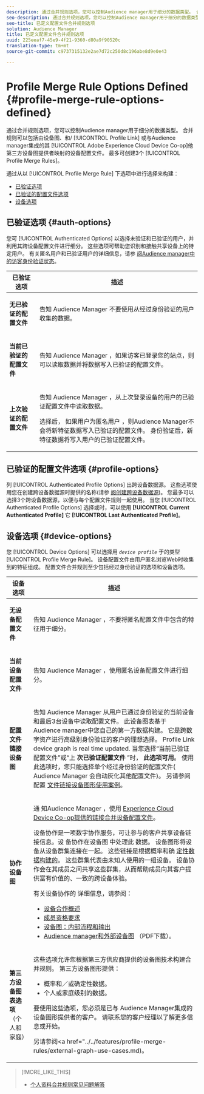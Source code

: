 ```yaml
---
description: 通过合并规则选项，您可以控制Audience manager用于细分的数据类型。 合并规则可包括由Profile Link设备图形、Adobe Experience Cloud Device Co-op和／或与Audience manager集成的其他第三方设备图形提供商映射的设备配置文件。 最多可创建3个配置文件合并规则。
seo-description: 通过合并规则选项，您可以控制Audience manager用于细分的数据类型。 合并规则可包括由Profile Link设备图形、Adobe Experience Cloud Device Co-op和／或与Audience manager集成的其他第三方设备图形提供商映射的设备配置文件。 最多可创建3个配置文件合并规则。
seo-title: 已定义配置文件合并规则选项
solution: Audience Manager
title: 已定义配置文件合并规则选项
uuid: 225eeaf7-45e9-4f21-9360-d80a9f90520c
translation-type: tm+mt
source-git-commit: c9737315132e2ae7d72c250d8c196abe8d9e0e43

---
```



# Profile Merge Rule Options Defined {#profile-merge-rule-options-defined}

通过合并规则选项，您可以控制Audience manager用于细分的数据类型。 合并规则可以包括由设备图、和/ [!UICONTROL Profile Link] 或与Audience manager集成的其 [!UICONTROL Adobe Experience Cloud Device Co-op]他第三方设备图提供者映射的设备配置文件。 最多可创建3个 [!UICONTROL Profile Merge Rules]。

通过从以 [!UICONTROL Profile Merge Rule] 下选项中进行选择来构建：

<ul class="simplelist"> 
 <li> <a href="../../features/profile-merge-rules/merge-rule-definitions.md#auth-options"> 已验证选项</a> </li>
 <li> <a href="../../features/profile-merge-rules/merge-rule-definitions.md#profile-options"> 已验证的配置文件选项</a> </li>
 <li><a href="../../features/profile-merge-rules/merge-rule-definitions.md#device-options"> 设备选项</a> </li>
</ul>

## 已验证选项 {#auth-options}

您可 [!UICONTROL Authenticated Options] 以选择未验证和已验证的用户，并利用其跨设备配置文件进行细分。 这些选项可帮助您识别和接触共享设备上的特定用户。 有关匿名用户和已验证用户的详细信息，请参 [阅Audience manager中的访客身份验证状态](../../reference/visitor-authentication-states.md)。

<table id="table_4CE2DD312F54480E96BEAF72800789FB"> 
 <thead> 
  <tr> 
   <th colname="col1" class="entry"> 已验证选项 </th> 
   <th colname="col2" class="entry"> 描述 </th> 
  </tr> 
 </thead>
 <tbody> 
  <tr> 
   <td colname="col1"> <p> <b><span class="uicontrol"> 无已验证的配置文件</span></b> </p> </td> 
   <td colname="col2"> <p>告知 <span class="keyword"> Audience Manager</span> 不要使用从经过身份验证的用户收集的数据。 </p> </td> 
  </tr> 
  <tr> 
   <td colname="col1"> <p> <b><span class="uicontrol"> 当前已验证的配置文件</span></b> </p> </td> 
   <td colname="col2"> <p>告知 <span class="keyword"> Audience Manager</span> ，如果访客已登录您的站点，则可以读取数据并将数据写入已验证的配置文件。 </p> </td> 
  </tr> 
  <tr> 
   <td colname="col1"> <p> <b><span class="uicontrol"> 上次验证的配置文件</span></b> </p> </td> 
   <td colname="col2"> <p>告知 <span class="keyword"> Audience Manager</span> ，从上次登录设备的用户的已验证配置文件中读取数据。 </p> <p>选择后， <span class="keyword"> 如果用户为匿名用户</span> ，则Audience Manager不会将新特征数据写入已验证的配置文件。 身份验证后，新特征数据将写入用户的已验证配置文件。 </p> </td>
  </tr> 
 </tbody>
</table>

## 已验证的配置文件选项 {#profile-options}

列 [!UICONTROL Authenticated Profile Options] 出跨设备数据源。 这些选项使用您在创建跨设备数据源时提供的名称(请参 [阅创建跨设备数据源](../../features/profile-merge-rules/merge-rules-start.md#create-data-source))。 您最多可以选择3个跨设备数据源，以便与每个配置文件规则一起使用。 当您 [!UICONTROL Authenticated Profile Options] 选择或时，可以使用 **[!UICONTROL Current Authenticated Profile]** 它 **[!UICONTROL Last Authenticated Profile]**。

## 设备选项 {#device-options}

您 [!UICONTROL Device Options] 可以选择用 *`device profile`* 于的类型 [!UICONTROL Profile Merge Rule]。 设备配置文件由用户匿名浏览Web时收集到的特征组成。 配置文件合并规则至少包括经过身份验证的选项和设备选项。

<table id="table_D373FB787D1A4E3485C02C4A76F03395"> 
 <thead> 
  <tr> 
   <th colname="col1" class="entry"> 设备选项 </th> 
   <th colname="col2" class="entry"> 描述 </th> 
  </tr> 
 </thead>
 <tbody> 
  <tr> 
   <td colname="col1"> <p> <b><span class="uicontrol"> 无设备配置文件</span></b> </p> </td> 
   <td colname="col2"> <p>告知 <span class="keyword"> Audience Manager</span> ，不要将匿名配置文件中包含的特征用于细分。 </p> </td> 
  </tr> 
  <tr> 
   <td colname="col1"> <p> <b><span class="uicontrol"> 当前设备配置文件</span></b> </p> </td> 
   <td colname="col2"> <p>告知 <span class="keyword"> Audience Manager</span> ，使用匿名设备配置文件进行细分。 </p> </td> 
  </tr> 
  <tr> 
   <td colname="col1"> <p> <b><span class="uicontrol"> 配置文件链接设备图</span></b> </p> </td> 
   <td colname="col2"> <p>告知 <span class="keyword"> Audience Manager</span> 从用户已通过身份验证的当前设备和最后3台设备中读取配置文件。 此设备图表基于 <span class="keyword"> Audience manager中您自己的第一方数据构建</span>。 它是跨数字资产进行高级别身份验证的客户的理想选择。 Profile <span class="wintitle"> Link</span> device graph is real time updated. 当您选择“当前已验证配置文件”或“上 <b><span class="uicontrol"> 次已验证配置文件</span></b> ”时， <b><span class="uicontrol"> 此选项可用</span></b>。 使用此选项时，您只能选择单个经过身份验证的配置文件(<span class="keyword"> Audience Manager</span> 会自动灰化其他配置文件)。 另请参阅配置 <a href="../../features/profile-merge-rules/profile-link-use-case.md"> 文件链接设备图形使用案例</a>。 </p> </td>
  </tr> 
  <tr> 
   <td colname="col1"> <p> <b><span class="uicontrol"> 协作设备图</span></b> </p> </td> 
   <td colname="col2"> <p>通 <span class="keyword"> 知Audience Manager</span> ，使用 <a href="https://marketing.adobe.com/resources/help/en_US/mcdc/" format="https" scope="external"> Experience Cloud Device Co-op提供的链接合并设备配置文件</a>。 </p> <p><span class="keyword"> 设备协作</span>是一项数字协作服务，可让参与的客户共享设备链接信息。设 <span class="keyword"> 备协作在设备图</span> 中处理此 <span class="term"> 数据</span>。 设备图形将设备从设备群集连接在一起。 这些链接是根据概率和确 <a href="https://marketing.adobe.com/resources/help/en_US/mcdc/mcdc-links.html" format="https" scope="external"> 定性数据构建的</a>。 这些群集代表由未知人使用的一组设备。 <span class="keyword">设备协作</span>会在其成员之间共享这些群集，从而帮助成员向其客户提供富有价值的、一致的跨设备体验。 </p> <p> 有关设备协作的 <span class="wintitle"> 详细信息</span>，请参阅： </p> <p> 
     <ul id="ul_8EDA7D092ECD444C8C19CDC7534D84DE"> 
      <li id="li_323BC5993D6A4BA3962169BF0ED37C55"> <a href="https://marketing.adobe.com/resources/help/en_US/mcdc/mcdc-overview.html" format="https" scope="external"> 设备合作概述</a> </li> 
      <li id="li_0BDB2144EC584002B3B9F1D64B6CD580"> <a href="https://marketing.adobe.com/resources/help/en_US/mcdc/mcdc-requirements.html" format="https" scope="external"> 成员资格要求</a> </li> 
      <li id="li_632D1014909146758F07CFAC79B90CFE"> <a href="https://marketing.adobe.com/resources/help/en_US/mcdc/mcdc-processes.html" format="https" scope="external"> 设备图：内部流程和输出</a> </li> 
      <li id="li_9DF8876BFBC043948D3E82BD081AAF9F"><a href="https://marketing.adobe.com/resources/help/en_US/aam/downloads/AAM_Device_Graphs.pdf" format="https" scope="external"> Audience manager和外部设备图</a> （PDF下载）。 </li>
     </ul> </p> </td>
  </tr> 
  <tr> 
   <td colname="col1"> <p><b>第三方设备图表选项</b> （个人和家庭） </p> </td>
   <td colname="col2"> <p>这些选项允许您根据第三方供应商提供的设备图技术构建合并规则。 第三方设备图形提供： </p> <p> 
     <ul id="ul_5BA0D940BA15484FADF134A5A73815D5"> 
      <li id="li_389ACEBBF79A47499B6119B0F9CB3B5D"> 概率和／或确定性数据。 </li> 
      <li id="li_E8606D3871A145A68E87BDC3554AC4EF">个人或家庭级别的数据。 </li> 
     </ul> </p> <p>要使用这些选项，您必须是已与 <span class="keyword"> Audience Manager集成的设备图形提供者的客户</span>。 请联系您的客户经理以了解更多信息或开始。 </p> <p>另请参阅&lt;a href="../../features/profile-merge-rules/external-graph-use-cases.md)。 </p> </td>
  </tr>
 </tbody>
</table>

>[!MORE_LIKE_THIS]
>
>* [个人资料合并规则常见问题解答](../../faq/faq-profile-merge.md)

